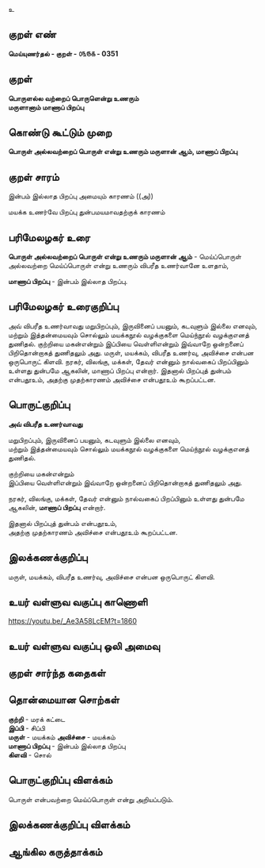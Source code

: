 உ

## குறள் எண் 

**மெய்யுணர்தல் - குறள் - ௦௩௫௧ - 0351**  

## குறள் 

**பொருளல்ல வற்றைப் பொருளென்று உணரும்  
மருளானாம் மாணாப் பிறப்பு**

## கொண்டு கூட்டும் முறை

**பொருள் அல்லவற்றைப் பொருள் என்று உணரும் மருளான் ஆம், மாணாப் பிறப்பு**

## குறள் சாரம் 

இன்பம் இல்லாத பிறப்பு அமையும் காரணம்   ((அ))  

மயக்க உணர்வே பிறப்பு துன்பமயமாவதற்குக் காரணம்   

## பரிமேலழகர் உரை

**பொருள் அல்லவற்றைப் பொருள் என்று உணரும் மருளான் ஆம்** - மெய்ப்பொருள் அல்லவற்றை மெய்ப்பொருள் என்று உணரும் விபரீத உணர்வானே உளதாம்,   

**மாணாப் பிறப்பு** - இன்பம் இல்லாத பிறப்பு.   

## பரிமேலழகர் உரைகுறிப்பு   

அவ் விபரீத உணர்வாவது மறுபிறப்பும், இருவினைப் பயனும், கடவுளும் இல்லை எனவும், மற்றும் இத்தன்மையவும் சொல்லும் மயக்கநூல் வழக்குகளை மெய்ந்நூல் வழக்குஎனத் துணிதல். குற்றியை மகன்என்றும் இப்பியை வெள்ளிஎன்றும் இவ்வாறே ஒன்றனைப் பிறிதொன்றாகத் துணிதலும் அது. மருள், மயக்கம், விபரீத உணர்வு, அவிச்சை என்பன ஒருபொருட் கிளவி. நரகர், விலங்கு, மக்கள், தேவர் என்னும் நால்வகைப் பிறப்பினும் உள்ளது துன்பமே ஆகலின், மாணாப் பிறப்பு என்றார். இதனால் பிறப்புத் துன்பம் என்பதூஉம், அதற்கு முதற்காரணம் அவிச்சை என்பதூஉம் கூறப்பட்டன.  

## பொருட்குறிப்பு 

**அவ் விபரீத உணர்வாவது**  

மறுபிறப்பும், இருவினைப் பயனும், கடவுளும் இல்லை எனவும்,  
மற்றும் இத்தன்மையவும் சொல்லும் மயக்கநூல் வழக்குகளை மெய்ந்நூல் வழக்குஎனத் துணிதல்.   

குற்றியை மகன்என்றும்    
இப்பியை வெள்ளிஎன்றும் இவ்வாறே ஒன்றனைப் பிறிதொன்றாகத் துணிதலும் அது.    

நரகர், விலங்கு, மக்கள், தேவர் என்னும் நால்வகைப் பிறப்பினும் உள்ளது துன்பமே ஆகலின், **மாணாப் பிறப்பு** என்றார்.  

இதனால் பிறப்புத் துன்பம் என்பதூஉம்,   
அதற்கு முதற்காரணம் அவிச்சை என்பதூஉம் கூறப்பட்டன.   

## இலக்கணக்குறிப்பு  

மருள், மயக்கம், விபரீத உணர்வு, அவிச்சை என்பன ஒருபொருட் கிளவி.  

## உயர் வள்ளுவ வகுப்பு காணொளி

https://youtu.be/_Ae3A58LcEM?t=1860

## உயர் வள்ளுவ வகுப்பு ஒலி அமைவு 

 
## குறள் சார்ந்த கதைகள் 


## தொன்மையான சொற்கள்

**குற்றி** - மரக் கட்டை  
**இப்பி** - சிப்பி        
**மருள்** - மயக்கம் 
**அவிச்சை** - மயக்கம்    
**மாணாப் பிறப்பு** - இன்பம் இல்லாத பிறப்பு   
**கிளவி** - சொல்   

## பொருட்குறிப்பு விளக்கம்

பொருள் என்பவற்றை மெய்ப்பொருள் என்று அறியப்படும்.  

## இலக்கணக்குறிப்பு விளக்கம்


## ஆங்கில கருத்தாக்கம் 


